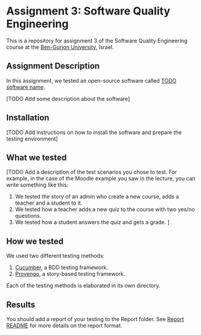 # Assignment 3: Software Quality Engineering
This is a repository for assignment 3 of the Software Quality Engineering course at the [Ben-Gurion University](https://in.bgu.ac.il/), Israel.

## Assignment Description
In this assignment, we tested an open-source software called [TODO software name](https://address-of-the-project.com).

[TODO Add some description about the software]

## Installation
[TODO Add instructions on how to install the software and prepare the testing environment]

## What we tested
[TODO Add a description of the test scenarios you chose to test.
For example, in the case of the Moodle example you saw in the lecture, you can write something like this:
1. We tested the story of an admin who create a new course, adds a teacher and a student to it.
2. We tested how a teacher adds a new quiz to the course with two yes/no questions.
2. We tested how a student answers the quiz and gets a grade.
]

## How we tested
We used two different testing methods:
1. [Cucumber](https://cucumber.io/), a BDD testing framework.
2. [Provengo](https://provengo.tech/), a story-based testing framework.

Each of the testing methods is elaborated in its own directory. 

## Results
You should add a report of your testing to the Report folder. See [Report README](Report/README.md) for more details on the report format.  